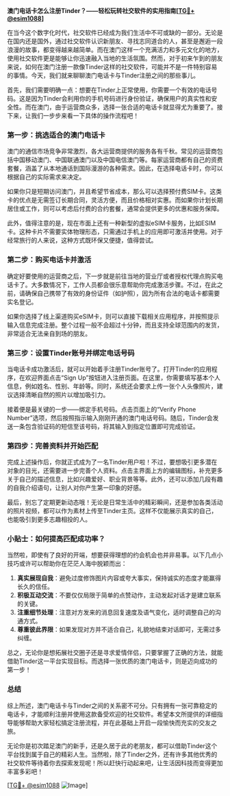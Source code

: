 **澳门电话卡怎么注册Tinder？——轻松玩转社交软件的实用指南[[TG💪+ @esim1088](https://t.me/s/esim1088)]**

在当今这个数字化时代，社交软件已经成为我们生活中不可或缺的一部分。无论是在国内还是国外，通过社交软件认识新朋友、寻找志同道合的人，甚至是邂逅一段浪漫的故事，都变得越来越简单。而在澳门这样一个充满活力和多元文化的地方，使用社交软件更是能够让你迅速融入当地的生活氛围。然而，对于初来乍到的朋友来说，如何在澳门注册一款像Tinder这样的社交软件，可能并不是一件特别容易的事情。今天，我们就来聊聊澳门电话卡与Tinder注册之间的那些事儿。

首先，我们需要明确一点：想要在Tinder上正常使用，你需要一个有效的电话号码。这是因为Tinder会利用你的手机号码进行身份验证，确保用户的真实性和安全性。而在澳门，由于运营商众多，选择一张合适的电话卡就显得尤为重要了。接下来，让我们一步步来看一下具体的操作流程吧！

### 第一步：挑选适合的澳门电话卡

澳门的通信市场竞争非常激烈，各大运营商提供的服务各有千秋。常见的运营商包括中国移动澳门、中国联通澳门以及中国电信澳门等。每家运营商都有自己的资费套餐，涵盖了从本地通话到国际漫游的各种需求。因此，在选择电话卡时，你可以根据自己的实际需求来决定。

如果你只是短期访问澳门，并且希望节省成本，那么可以选择预付费SIM卡。这类卡的优点是无需签订长期合同，灵活方便，而且价格相对实惠。而如果你计划长期居住或工作，则可以考虑后付费的合约套餐，通常会提供更多的优惠和服务保障。

此外，值得注意的是，现在市面上还有一种新型的虚拟eSIM卡服务，比如ESIM卡。这种卡片不需要实体物理形态，只需通过手机上的应用即可激活并使用。对于经常旅行的人来说，这种方式既环保又便捷，值得尝试。

### 第二步：购买电话卡并激活

确定好要使用的运营商之后，下一步就是前往当地的营业厅或者授权代理点购买电话卡了。大多数情况下，工作人员都会很乐意帮助你完成激活步骤。不过，在此之前，请确保自己携带了有效的身份证件（如护照），因为所有合法的电话卡都需要实名登记。

如果你选择了线上渠道购买eSIM卡，则可以直接下载相关应用程序，并按照提示输入信息完成注册。整个过程一般不会超过十分钟，而且支持全球范围内的发货，非常适合无法亲自到场的朋友。

### 第三步：设置Tinder账号并绑定电话号码

当电话卡成功激活后，就可以开始着手注册Tinder账号了。打开Tinder的应用程序，在欢迎界面点击“Sign Up”按钮进入注册页面。在这里，你需要填写基本个人信息，例如姓名、性别、年龄等。同时，系统还会要求上传一张个人头像照片，建议选择清晰自然的照片以增加吸引力。

接着便是最关键的一步——绑定手机号码。点击页面上的“Verify Phone Number”选项，然后按照指示输入刚刚开通的澳门电话号码。随后，Tinder会发送一条包含验证码的短信至该号码，将其输入到指定位置即可完成验证。

### 第四步：完善资料并开始匹配

完成上述操作后，你就正式成为了一名Tinder用户啦！不过，要想吸引更多潜在对象的目光，还需要进一步完善个人资料。点击主界面上方的编辑图标，补充更多关于自己的描述信息，比如兴趣爱好、职业背景等等。此外，还可以添加几段有趣的自我介绍语句，让别人对你产生第一印象的好感。

最后，别忘了定期更新动态哦！无论是日常生活中的精彩瞬间，还是参加各类活动的照片视频，都可以作为素材上传至Tinder主页。这样不仅能展示真实的自己，也能吸引到更多志趣相投的人。

### 小贴士：如何提高匹配成功率？

当然啦，即使有了良好的开端，想要获得理想的约会机会也并非易事。以下几点小技巧或许可以帮助你在茫茫人海中脱颖而出：

1. **真实展现自我**：避免过度修饰图片内容或夸大事实，保持诚实的态度才能赢得长久的信任。
2. **积极互动交流**：不要仅仅局限于简单的点赞动作，主动发起对话才是建立联系的关键。
3. **注重细节处理**：注意对方发来的消息回复速度及语气变化，适时调整自己的沟通方式。
4. **尊重彼此界限**：如果发现对方并不适合自己，礼貌地结束对话即可，无需过多纠缠。

总之，无论你是想拓展社交圈子还是寻求爱情伴侣，只要掌握了正确的方法，就能借助Tinder这一平台实现目标。而选择一张优质的澳门电话卡，则是迈向成功的第一步！

### 总结

综上所述，澳门电话卡与Tinder之间的关系密不可分。只有拥有一张可靠稳定的电话卡，才能顺利注册并使用这款备受欢迎的社交软件。希望本文所提供的详细指导能够帮助大家轻松搞定注册流程，并在此基础上开启一段愉快而充实的交友之旅。

无论你是初次踏足澳门的新手，还是久居于此的老朋友，都可以借助Tinder这个平台找到属于自己的精彩人生。当然啦，除了Tinder之外，还有许多其他优秀的社交软件等待着你去探索发现呢！所以赶快行动起来吧，让生活因科技而变得更加丰富多彩吧！

[[TG💪+ @esim1088](https://t.me/s/esim1088) ![Image](https://i.postimg.cc/4NQfJmqS/Snipaste-2025-05-13-00-14-12.png)]